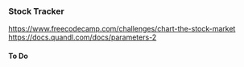 ### Stock Tracker

https://www.freecodecamp.com/challenges/chart-the-stock-market   
https://docs.quandl.com/docs/parameters-2 

#### To Do  

